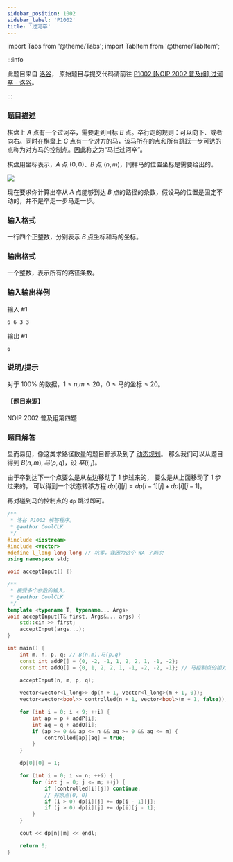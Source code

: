 ```yaml
---
sidebar_position: 1002
sidebar_label: 'P1002'
title: '过河卒'
---
```

import Tabs from '@theme/Tabs';
import TabItem from '@theme/TabItem';

:::info

此题目来自 [洛谷](https://www.luogu.com.cn/)，
原始题目与提交代码请前往 [P1002 \[NOIP 2002 普及组\] 过河卒 - 洛谷](https://www.luogu.com.cn/problem/P1002)。

:::

### 题目描述

棋盘上 $A$ 点有一个过河卒，需要走到目标 $B$ 点。卒行走的规则：可以向下、或者向右。同时在棋盘上 $C$ 点有一个对方的马，该马所在的点和所有跳跃一步可达的点称为对方马的控制点。因此称之为“马拦过河卒”。

棋盘用坐标表示，$A$ 点 $(0,0)$、$B$ 点 $(n,m)$，同样马的位置坐标是需要给出的。

![](https://cdn.luogu.com.cn/upload/image_hosting/ipmwl52i.png)

现在要求你计算出卒从 $A$ 点能够到达 $B$ 点的路径的条数，假设马的位置是固定不动的，并不是卒走一步马走一步。

### 输入格式

一行四个正整数，分别表示 $B$ 点坐标和马的坐标。

### 输出格式

一个整数，表示所有的路径条数。

### 输入输出样例

输入 #1
```
6 6 3 3
```

输出 #1
```
6
```

### 说明/提示

对于 $100\%$ 的数据，${1}\le{n}$,${m}\le{20}$，${0}\le\text{马的坐标}\le{20}$。

#### 【题目来源】

NOIP 2002 普及组第四题

### 题目解答

显而易见，像这类求路径数量的题目都涉及到了 [动态规划](../../programming-ideas/dynamic-programming.md)。
那么我们可以从题目得到 $B(n,m), 马(p,q)$，设 $卒(i, j)$。

由于卒到达下一个点要么是从左边移动了 1 步过来的，
要么是从上面移动了 1 步过来的，
可以得到一个状态转移方程 $dp[i][j] = dp[i - 1][j] + dp[i][j - 1]$。

再对碰到马的控制点的 `dp` 跳过即可。

<Tabs>
  <TabItem value="cpp" label="C++" default>

```cpp showLineNumbers
/**
 * 洛谷 P1002 解答程序。
 * @author CoolCLK
 */
#include <iostream>
#include <vector>
#define l_long long long // 坑爹，我因为这个 WA 了两次
using namespace std;

void acceptInput() {}

/**
 * 接受多个参数的输入。
 * @author CoolCLK
 */
template <typename T, typename... Args>
void acceptInput(T& first, Args&... args) {
    std::cin >> first;
    acceptInput(args...);
}

int main() {
    int m, n, p, q; // B(n,m),马(p,q)
    const int addP[] = {0, -2, -1, 1, 2, 2, 1, -1, -2};
    const int addQ[] = {0, 1, 2, 2, 1, -1, -2, -2, -1}; // 马控制点的相对坐标
    
    acceptInput(n, m, p, q);

    vector<vector<l_long>> dp(n + 1, vector<l_long>(m + 1, 0));
    vector<vector<bool>> controlled(n + 1, vector<bool>(m + 1, false));

    for (int i = 0; i < 9; ++i) {
        int ap = p + addP[i];
        int aq = q + addQ[i];
        if (ap >= 0 && ap <= n && aq >= 0 && aq <= m) {
            controlled[ap][aq] = true;
        }
    }

    dp[0][0] = 1; 

    for (int i = 0; i <= n; ++i) {
        for (int j = 0; j <= m; ++j) {
            if (controlled[i][j]) continue;
            // 非原点(0, 0)
            if (i > 0) dp[i][j] += dp[i - 1][j];
            if (j > 0) dp[i][j] += dp[i][j - 1];
        }
    }

    cout << dp[n][m] << endl;

    return 0;
}
```

  </TabItem>
</Tabs>